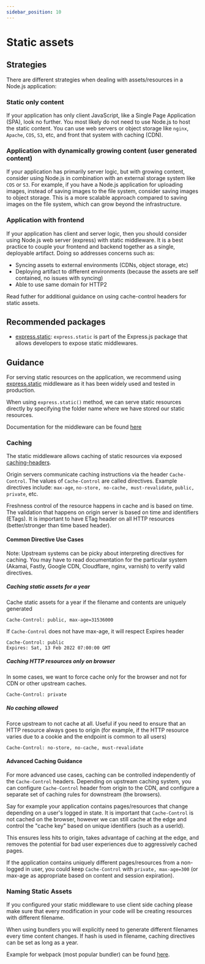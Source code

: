 ```yaml
---
sidebar_position: 10
---
```


# Static assets

## Strategies

There are different strategies when dealing with assets/resources in a Node.js application:

### Static only content

If your application has only client JavaScript, like a Single Page Application (SPA), look no further. You most likely do not need to use Node.js to host the static content. You can use web servers or object storage like `nginx`, `Apache`, `COS`, `S3`, etc, and front that system with caching (CDN).

### Application with dynamically growing content (user generated content)

If your application has primarily server logic, but with growing content, consider using Node.js in combination with an external storage system like `COS` or `S3`. For example, if you have a Node.js application for uploading images, instead of saving images to the file system, consider saving images to object storage. This is a more scalable approach compared to saving images on the file system, which can grow beyond the infrastructure.

### Application with frontend

If your application has client and server logic, then you should consider using Node.js web server (express) with static middleware. It is a best practice to couple your frontend and backend together as a single, deployable artifact. Doing so addresses concerns such as:

- Syncing assets to external environments (CDNs, object storage, etc)
- Deploying artifact to different environments (because the assets are self contained, no issues with syncing)
- Able to use same domain for HTTP2

Read futher for additional guidance on using cache-control headers for static assets.

## Recommended packages

- [express.static][]: `express.static` is part of the Express.js package that allows developers to expose static middlewares.

## Guidance

For serving static resources on the application, we recommend using [express.static][] middleware as it has been widely used and tested in production.

When using `express.static()` method, we can serve static resources directly by specifying the folder name where we have stored our static resources.

Documentation for the middleware can be found [here][express.static]

### Caching

The static middleware allows caching of static resources via exposed [caching-headers][].

Origin servers communicate caching instructions via the header `Cache-Control`. The values of `Cache-Control` are called directives. Example directives include: `max-age`, `no-store, no-cache, must-revalidate`, `public, private`, etc.

Freshness control of the resource happens in cache and is based on time. The validation that happens on origin server is based on time and identifiers (ETags). It is important to have ETag header on all HTTP resources (better/stronger than time based header).

#### Common Directive Use Cases

Note: Upstream systems can be picky about interpreting directives for caching. You may have to read documentation for the particular system (Akamai, Fastly, Google CDN, Cloudflare, nginx, varnish) to verify valid directives.

##### Caching static assets for a year

Cache static assets for a year if the filename and contents are uniquely generated

```
Cache-Control: public, max-age=31536000

```

If `Cache-Control` does not have max-age, it will respect Expires header

```
Cache-Control: public
Expires: Sat, 13 Feb 2022 07:00:00 GMT
```

##### Caching HTTP resources only on browser

In some cases, we want to force cache only for the browser and not for CDN or other upstream caches.

```
Cache-Control: private
```

##### No caching allowed

Force upstream to not cache at all. Useful if you need to ensure that an HTTP resource always goes to origin (for example, if the HTTP resource varies due to a cookie and the endpoint is common to all users)

```
Cache-Control: no-store, no-cache, must-revalidate
```

#### Advanced Caching Guidance

For more advanced use cases, caching can be controlled independently of the `Cache-Control` headers. Depending on upstream caching system, you can configure `Cache-Control` header from origin to the CDN, and configure a separate set of caching rules for downstream (the browsers).

Say for example your application contains pages/resources that change depending on a user's logged in state. It is important that `Cache-Control` is not cached on the browser, however we can still cache at the edge and control the "cache key" based on unique identifiers (such as a userId).

This ensures less hits to origin, takes advantage of caching at the edge, and removes the potential for bad user experiences due to aggressively cached pages.

If the application contains uniquely different pages/resources from a non-logged in user, you could keep `Cache-Control` with `private, max-age=300` (or max-age as appropriate based on content and session expiration).

### Naming Static Assets

If you configured your static middleware to use client side caching please make sure that
every modification in your code will be creating resources with different filename.

When using bundlers you will explicitly need to generate different filenames every time content changes. If hash is used in filename, caching directives can be set as long as a year.

Example for webpack (most popular bundler) can be found [here][webpack-caching].

[caching-headers]: https://www.freecodecamp.org/news/an-in-depth-introduction-to-http-caching-cache-control-vary/
[express.static]: https://expressjs.com/en/4x/api.html#express.static
[webpack-caching]: https://webpack.js.org/guides/caching
